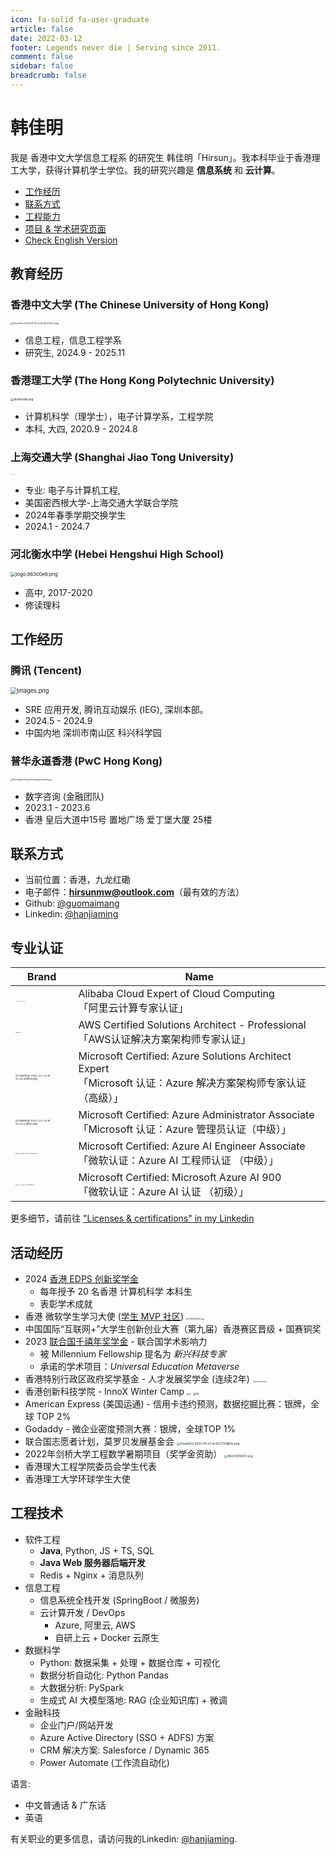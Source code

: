 ```yaml
---
icon: fa-solid fa-user-graduate
article: false
date: 2022-03-12
footer: Legends never die | Serving since 2011.
comment: false 
sidebar: false
breadcrumb: false
---
```


# 韩佳明

我是 香港中文大学信息工程系 的研究生 韩佳明「Hirsun」。我本科毕业于香港理工大学，获得计算机学士学位。我的研究兴趣是 **信息系统** 和 **云计算**。


- [工作经历](#工作经历)
- [联系方式](#联系方式) 
- [工程能力](#工程技术) 
- [项目 & 学术研究页面](/research.html)
- [Check English Version](myself.html)

## 教育经历

### 香港中文大学 (The Chinese University of Hong Kong)

<img src="https://pic.hanjiaming.com.cn/2024/08/22/2ba3132608c7b.png" alt="CleanShot 2024-08-22 at 22.46.37@2x.png" style="zoom:25%;" />

- 信息工程，信息工程学系
- 研究生, 2024.9 - 2025.11

### 香港理工大学 (The Hong Kong Polytechnic University)

<img src="https://pic.hanjiaming.com.cn/2022/05/23/093cef8d87b4a.png" alt="download.png" style="zoom: 33%;" />

- 计算机科学（理学士），电子计算学系，工程学院
- 本科, 大四,  2020.9 - 2024.8

### 上海交通大学 (Shanghai Jiao Tong University)

<img src="https://pic.hanjiaming.com.cn/2024/02/24/7b2d2f8a6668f.png" alt="校标-标志中英文横版.png" title="校标-标志中英文横版.png" style="zoom: 4.5%;" />

- 专业: 电子与计算机工程,
- 美国密西根大学-上海交通大学联合学院
- 2024年春季学期交换学生
- 2024.1 - 2024.7

### 河北衡水中学 (Hebei Hengshui High School)

<img src="https://pic.hanjiaming.com.cn/2022/05/23/8677f1421c551.png" alt="logo.86300e6.png" style="zoom: 55%;" />

- 高中, 2017-2020
- 修读理科

## 工作经历

### 腾讯 (Tencent)

<img src="https://pic.hanjiaming.com.cn/2024/08/14/072f12b58d2e9.png" alt="images.png" style="zoom:66%;" />

- SRE 应用开发,  腾讯互动娱乐 (IEG), 深圳本部。
- 2024.5 - 2024.9
- 中国内地 深圳市南山区 科兴科学园

### 普华永道香港 (PwC Hong Kong)

<img src="https://pic.hanjiaming.com.cn/2023/01/14/4009f97652543.jpg" alt="PricewaterhouseCoopersLimited2.jpg" style="zoom: 25%;" />

- 数字咨询 (金融团队)
- 2023.1 - 2023.6
- 香港 皇后大道中15号 置地广场 爱丁堡大厦 25楼

## 联系方式

- 当前位置：香港，九龙红磡
- 电子邮件：**hirsunmw@outlook.com**（最有效的方法）
- Github: [@guomaimang](https://github.com/guomaimang)
- Linkedin: [@hanjiaming](https://www.linkedin.com/in/hanjiaming/)

## 专业认证

| Brand                                                        | Name                                                         |
| ------------------------------------------------------------ | ------------------------------------------------------------ |
| <img src="https://pic.hanjiaming.com.cn/2022/11/13/1327a3d9d969f.png" alt="1667275963365.png" style="zoom:8%;" /> | Alibaba Cloud Expert of Cloud Computing<br />「阿里云计算专家认证」 |
| <img src="https://pic.hanjiaming.com.cn/2022/11/13/49c7e482253e6.png" alt="image.png" style="zoom:10%;" /> | AWS Certified Solutions Architect - Professional<br />「AWS认证解决方案架构师专家认证」 |
| <img src="https://pic.hanjiaming.com.cn/2023/12/22/c68a6d1546719.png" alt="CleanShot 2023-12-22 at 21.28.56@2x.png" style="zoom:25%;" /> | Microsoft Certified: Azure Solutions Architect Expert<br />「Microsoft 认证：Azure 解决方案架构师专家认证（高级）」 |
| <img src="https://pic.hanjiaming.com.cn/2023/12/22/ca62ec5d94527.png" alt="CleanShot 2023-12-22 at 21.25.12@2x.png" style="zoom:25%;" /> | Microsoft Certified: Azure Administrator Associate<br />「Microsoft 认证：Azure 管理员认证（中级）」 |
| <img src="https://pic.hanjiaming.com.cn/2023/11/29/776496addc1ce.png" alt="CleanShot 2023-11-29 at 19.33.17@2x.png" style="zoom:10%;" /> | Microsoft Certified: Azure AI Engineer Associate<br />「微软认证：Azure AI 工程师认证 （中级）」 |
| <img src="https://pic.hanjiaming.com.cn/2022/11/13/0bca59a2487e4.png" alt="azure-ai-fundamentals-600x600.png" style="zoom:10%;" /> | Microsoft Certified: Microsoft Azure AI 900<br />「微软认证：Azure AI 认证 （初级）」 |

更多细节，请前往 ["Licenses & certifications" in my Linkedin](https://www.linkedin.com/in/hanjiaming/details/certifications/)


## 活动经历

- 2024 [香港 EDPS 创新奖学金](https://www.linkedin.com/feed/update/urn:li:activity:7234191501029691392/)
  - 每年授予 20 名香港 计算机科学 本科生
  - 表彰学术成就
- 香港 微软学生学习大使 ([学生 MVP 社区](https://mvp.microsoft.com/studentambassadors/profile/34ff3553-c034-496c-a490-db9283f3188a))
  <img src="https://pic.hanjiaming.com.cn/2023/11/29/fdf80d63b1585.png" alt="1701257374951.png" style="zoom:20%;" />
- 中国国际“互联网+”大学生创新创业大赛（第九届）香港赛区晋级 + 国赛铜奖
- 2023 [联合国千禧年奖学金](https://www.millenniumfellows.org/) - 联合国学术影响力
  - 被 Millennium Fellowship 提名为 *新兴科技专家* 
  - 承诺的学术项目：*Universal Education Metaverse*
    <img src="https://pic.hanjiaming.com.cn/2023/08/14/21e930e24b9c1.png" alt="UN.png" style="zoom:6%;" />
- 香港特别行政区政府奖学基金 - 人才发展奖学金 (连续2年)
  <img src="https://pic.hanjiaming.com.cn/2023/06/11/ebc6f8ced1f9b.png" alt="1686464538053.png" style="zoom: 15%;" />
- 香港创新科技学院 - InnoX Winter Camp
  <img src="https://pic.hanjiaming.com.cn/2022/12/23/c69dfc1c44167.png" alt="d" style="zoom:25%;" /> <img src="https://static-file.hirsun.tech/2022/12/23/143134c68964d.png" alt="dd" style="zoom:28%;" />
- American Express (美国运通) - 信用卡违约预测，数据挖掘比赛：银牌，全球 TOP 2%
- Godaddy - 微企业密度预测大赛：银牌，全球TOP 1%
- 联合国志愿者计划，莫罗贝发展基金会
  <img src="https://pic.hanjiaming.com.cn/2022/05/23/d5730f601ad91.png" alt="CleanShot 2022-05-23 at 00.07.50@2x.png" style="zoom: 33%;" />
- 2022年剑桥大学工程数学暑期项目（奖学金资助）
  <img src="https://pic.hanjiaming.com.cn/2022/06/20/bb9a3f76e3c1e.png" alt="1655728744272.png" style="zoom:30%;" />
- 香港理大工程学院委员会学生代表
- 香港理工大学环球学生大使

## 工程技术

- 软件工程
  - **Java**, Python, JS + TS, SQL
  - **Java Web 服务器后端开发**
  - Redis + Nginx + 消息队列
- 信息工程
  - 信息系统全栈开发 (SpringBoot / 微服务)
  - 云计算开发 / DevOps
    - Azure, 阿里云, AWS
    - 自研上云 + Docker 云原生
- 数据科学
  - Python: 数据采集 + 处理 + 数据仓库 + 可视化
  - 数据分析自动化: Python Pandas
  - 大数据分析:  PySpark
  - 生成式 AI 大模型落地: RAG (企业知识库) + 微调
- 金融科技
  - 企业门户/网站开发
  - Azure Active Directory (SSO + ADFS) 方案
  - CRM 解决方案: Salesforce / Dynamic 365
  - Power Automate (工作流自动化)

语言:

- 中文普通话 & 广东话
- 英语

有关职业的更多信息，请访问我的Linkedin: [@hanjiaming](https://www.linkedin.com/in/hanjiaming/).
